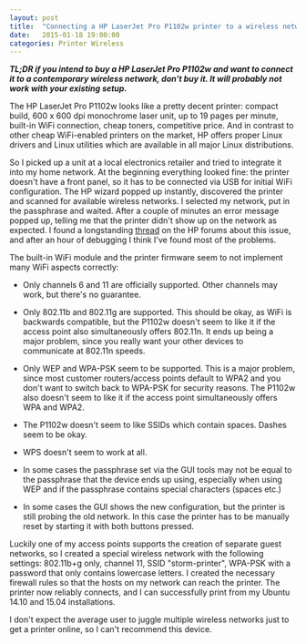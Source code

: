 ```yaml
---
layout: post
title:  "Connecting a HP LaserJet Pro P1102w printer to a wireless network"
date:   2015-01-18 19:00:00
categories: Printer Wireless
---
```


***TL;DR if you intend to buy a HP LaserJet Pro P1102w and want to connect it to a contemporary wireless network, don't buy it. It will probably not work with your existing setup.***

The HP LaserJet Pro P1102w looks like a pretty decent printer: compact build, 600 x 600 dpi monochrome laser unit, up to 19 pages per minute, built-in WiFi connection, cheap toners, competitive price. And in contrast to other cheap WiFi-enabled printers on the market, HP offers proper Linux drivers and Linux utilities which are available in all major Linux distributions.

So I picked up a unit at a local electronics retailer and tried to integrate it into my home network. At the beginning everything looked fine: the printer doesn't have a front panel, so it has to be connected via USB for initial WiFi configuration. The HP wizard popped up instantly, discovered the printer and scanned for available wireless networks. I selected my network, put in the passphrase and waited. After a couple of minutes an error message popped up, telling me that the printer didn't show up on the network as expected. I found a longstanding [thread][hp-forums] on the HP forums about this issue, and after an hour of debugging I think I've found most of the problems.

The built-in WiFi module and the printer firmware seem to not implement many WiFi aspects correctly:

- Only channels 6 and 11 are officially supported. Other channels may work, but there's no guarantee.

- Only 802.11b and 802.11g are supported. This should be okay, as WiFi is backwards compatible, but the P1102w doesn't seem to like it if the access point also simultaneously offers 802.11n. It ends up being a major problem, since you really want your other devices to communicate at 802.11n speeds.

- Only WEP and WPA-PSK seem to be supported. This is a major problem, since most customer routers/access points default to  WPA2 and you don't want to switch back to WPA-PSK for security reasons. The P1102w also doesn't seem to like it if the access point simultaneously offers WPA and WPA2.

- The P1102w doesn't seem to like SSIDs which contain spaces. Dashes seem to be okay.

- WPS doesn't seem to work at all.

- In some cases the passphrase set via the GUI tools may not be equal to the passphrase that the device ends up using, especially when using WEP and if the passphrase contains special characters (spaces etc.)

- In some cases the GUI shows the new configuration, but the printer is still probing the old network. In this case the printer has to be manually reset by starting it with both buttons pressed.

Luckily one of my access points supports the creation of separate guest networks, so I created a special wireless network with the following settings: 802.11b+g only, channel 11, SSID "storm-printer", WPA-PSK with a password that only contains lowercase letters. I created the necessary firewall rules so that the hosts on my network can reach the printer. The printer now reliably connects, and I can successfully print from my Ubuntu 14.10 and 15.04 installations.

I don't expect the average user to juggle multiple wireless networks just to get a printer online, so I can't recommend this device.


[hp-forums]: http://h30434.www3.hp.com/t5/Printer-Networking-and-Wireless/P1102W-not-connecting-wirelessly/td-p/261530
